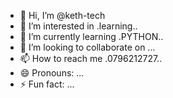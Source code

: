 - 👋 Hi, I’m @keth-tech
- 👀 I’m interested in .learning..
- 🌱 I’m currently learning .PYTHON..
- 💞️ I’m looking to collaborate on ...
- 📫 How to reach me .0796212727..
- 😄 Pronouns: ...
- ⚡ Fun fact: ...

<!---
keth-tech/keth-tech is a ✨ special ✨ repository because its `README.md` (this file) appears on your GitHub profile.
You can click the Preview link to take a look at your changes.
--->
